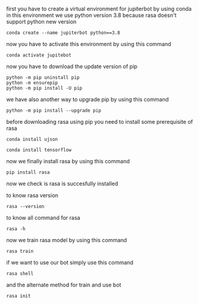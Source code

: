 first you have to create a virtual environment for jupiterbot by using conda
in this environment we use python version 3.8 because rasa doesn't support python new version
```
conda create --name jupiterbot python==3.8
```
now you have to activate this environment by using this command
```
conda activate jupitebot
```
now you have to download the update version of pip
```
python -m pip uninstall pip
python -m ensurepip
python -m pip install -U pip
```
we have also another way to upgrade pip by using this command
```
python -m pip install --upgrade pip
```
before downloading rasa using pip you need to install some prerequisite of rasa
```
conda install ujson
```
```
conda install tensorflow
```
now we finally install rasa by using this command
```
pip install rasa
```
now we check is rasa is succesfully installed

to know rasa version
```
rasa --version
```
to know all command for rasa
```
rasa -h
```
now we train rasa model by using this command
```
rasa train
```
if we want to use our bot simply use this command
```
rasa shell
```
and the alternate method for train and use bot
```
rasa init
```
